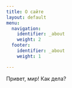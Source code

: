 ```yaml
---
title: О сайте
layout: default
menu:
  navigation:
    identifier: _about
    weight: 2
  footer:
    identifier: _about
    weight: 1

---
```

Привет, мир! Как дела?